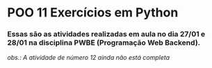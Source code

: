 # POO 11 Exercícios em Python
### Essas são as atividades realizadas em aula no dia 27/01 e 28/01 na disciplina __PWBE__ (Programação Web Backend).
_obs.: A atividade de número 12 ainda não está completa_
